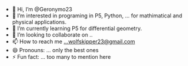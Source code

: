 - 👋 Hi, I’m @Geronymo23
- 👀 I’m interested in programing in P5, Python, ... for mathimatical and physical applications.
- 🌱 I’m currently learning P5 for differential geometry.
- 💞️ I’m looking to collaborate on ..
- 📫 How to reach me ...wolfskipper23@gmail.com
- 😄 Pronouns: ... only the best ones
- ⚡ Fun fact: ... too many to mention here

<!---
Geronymo23/Geronymo23 is a ✨ special ✨ repository because its `README.md` (this file) appears on your GitHub profile.
You can click the Preview link to take a look at your changes.
--->
